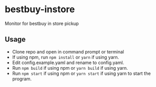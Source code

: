 # bestbuy-instore
Monitor for bestbuy in store pickup

## Usage
- Clone repo and open in command prompt or terminal
- If using npm, run `npm install` or `yarn` if using yarn.
- Edit config.example.yaml and rename to config.yaml.
- Run `npm build` if using npm or `yarn build` if using yarn.
- Run `npm start` if using npm or `yarn start` if using yarn to start the program.

